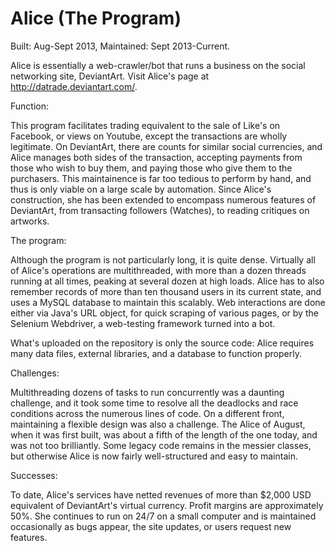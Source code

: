 Alice (The Program)
=====

Built: Aug-Sept 2013, Maintained: Sept 2013-Current. 

Alice is essentially a web-crawler/bot that runs a business on the social networking site, DeviantArt. Visit Alice's page at http://datrade.deviantart.com/.

Function:

This program facilitates trading equivalent to the sale of Like's on Facebook, or views on Youtube, except the transactions are wholly legitimate. On DeviantArt, there are counts for similar social currencies, and Alice manages both sides of the transaction, accepting payments from those who wish to buy them, and paying those who give them to the purchasers. This maintainence is far too tedious to perform by hand, and thus is only viable on a large scale by automation. Since Alice's construction, she has been extended to encompass numerous features of DeviantArt, from transacting followers (Watches), to reading critiques on artworks.

The program:

Although the program is not particularly long, it is quite dense. Virtually all of Alice's operations are multithreaded, with more than a dozen threads running at all times, peaking at several dozen at high loads. Alice has to also remember records of more than ten thousand users in its current state, and uses a MySQL database to maintain this scalably. Web interactions are done either via Java's URL object, for quick scraping of various pages, or by the Selenium Webdriver, a web-testing framework turned into a bot.

What's uploaded on the repository is only the source code: Alice requires many data files, external libraries, and a database to function properly.

Challenges:

Multithreading dozens of tasks to run concurrently was a daunting challenge, and it took some time to resolve all the deadlocks and race conditions across the numerous lines of code.
On a different front, maintaining a flexible design was also a challenge. The Alice of August, when it was first built, was about a fifth of the length of the one today, and was not too brilliantly. Some legacy code remains in the messier classes, but otherwise Alice is now fairly well-structured and easy to maintain.

Successes:

To date, Alice's services have netted revenues of more than $2,000 USD equivalent of DeviantArt's virtual currency. Profit margins are approximately 50%. She continues to run on 24/7 on a small computer and is maintained occasionally as bugs appear, the site updates, or users request new features.
